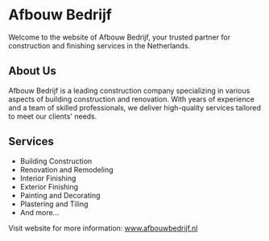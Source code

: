 <!DOCTYPE html>
<html lang="nl">
<head>
  <meta charset="UTF-8">
  <meta name="viewport" content="width=device-width, initial-scale=1.0">
  <title>Afbouw Bedrijf Website</title>
</head>
<body>
  <h1>Afbouw Bedrijf</h1>
  <p>Welcome to the website of Afbouw Bedrijf, your trusted partner for construction and finishing services in the Netherlands.</p>
  
  <h2>About Us</h2>
  <p>Afbouw Bedrijf is a leading construction company specializing in various aspects of building construction and renovation. With years of experience and a team of skilled professionals, we deliver high-quality services tailored to meet our clients' needs.</p>
  
  <h2>Services</h2>
  <ul>
    <li>Building Construction</li>
    <li>Renovation and Remodeling</li>
    <li>Interior Finishing</li>
    <li>Exterior Finishing</li>
    <li>Painting and Decorating</li>
    <li>Plastering and Tiling</li>
    <li>And more...</li>
  </ul>
  
  
  <p>Visit website for more information: <a href="https://www.afbouwbedrijf.nl">www.afbouwbedrijf.nl</a></p>
</body>
</html>
